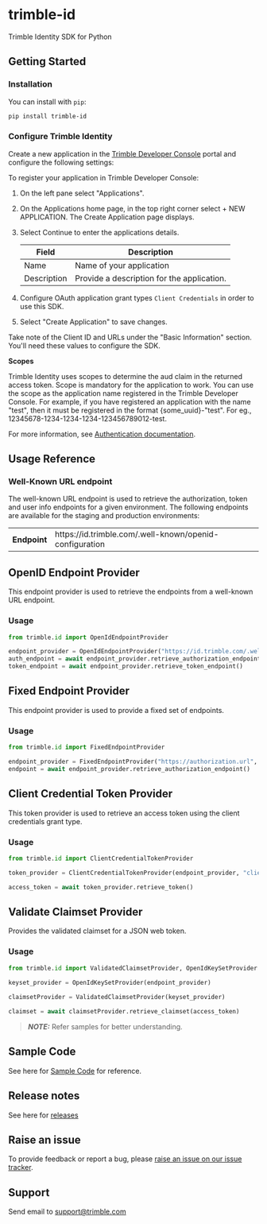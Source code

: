 # trimble-id

Trimble Identity SDK for Python

## <a name="getting-started">Getting Started</a>

### Installation

You can install with `pip`:

```sh
pip install trimble-id
```

### Configure Trimble Identity

Create a new application in the [Trimble Developer Console](https://developer.console.trimble.com) portal and configure the following settings:

To register your application in Trimble Developer Console:

1. On the left pane select "Applications".

2. On the Applications home page, in the top right corner select + NEW APPLICATION. The Create Application page displays.

3. Select Continue to enter the applications details.

    | Field       | Description |
    | ----------- | ----------- |
    | Name        | Name of your application                    |
    | Description | Provide a description for the application.  |

4. Configure OAuth application grant types  `Client Credentials` in order to use this SDK.

5. Select "Create Application" to save changes.

Take note of the Client ID and URLs under the "Basic Information" section. You'll need these values to configure the SDK.

**Scopes**

Trimble Identity uses scopes to determine the aud claim in the returned access token. Scope is mandatory for the application to work. You can use the scope as the application name registered in the Trimble Developer Console. For example, if you have registered an application with the name "test", then it must be registered in the format {some_uuid}-"test". For eg., 12345678-1234-1234-1234-123456789012-test.

For more information, see [Authentication documentation](https://developer.trimble.com/docs/authentication).

## <a name="usage-reference">Usage Reference</a>

### Well-Known URL endpoint
The well-known URL endpoint is used to retrieve the authorization, token and user info endpoints for a given environment. The following endpoints are available for the staging and production environments:

<table>
    <tbody>
        <tr>
            <th>Endpoint</th>
            <td>https://id.trimble.com/.well-known/openid-configuration</td>
        </tr>
    </tbody>
</table>

## OpenID Endpoint Provider

This endpoint provider is used to retrieve the endpoints from a well-known URL endpoint.

### Usage
```python
from trimble.id import OpenIdEndpointProvider

endpoint_provider = OpenIdEndpointProvider("https://id.trimble.com/.well-known/openid-configuration")
auth_endpoint = await endpoint_provider.retrieve_authorization_endpoint()
token_endpoint = await endpoint_provider.retrieve_token_endpoint()
```

## Fixed Endpoint Provider

This endpoint provider is used to provide a fixed set of endpoints.

### Usage
```python
from trimble.id import FixedEndpointProvider

endpoint_provider = FixedEndpointProvider("https://authorization.url", "https://token.url", "https://userinfo.url")
endpoint = await endpoint_provider.retrieve_authorization_endpoint()
```

## Client Credential Token Provider

This token provider is used to retrieve an access token using the client credentials grant type.

### Usage
```python
from trimble.id import ClientCredentialTokenProvider

token_provider = ClientCredentialTokenProvider(endpoint_provider, "client_id", "client_secret").with_scopes(["scope"])

access_token = await token_provider.retrieve_token()
```

## Validate Claimset Provider

Provides the validated claimset for a JSON web token.

### Usage
```python
from trimble.id import ValidatedClaimsetProvider, OpenIdKeySetProvider

keyset_provider = OpenIdKeySetProvider(endpoint_provider)
    
claimsetProvider = ValidatedClaimsetProvider(keyset_provider)

claimset = await claimsetProvider.retrieve_claimset(access_token)
```

> **_NOTE:_** Refer samples for better understanding.

## Sample Code

See here for [Sample Code](https://github.com/trimble-oss/trimble-id-sdk-docs-for-python/blob/main/samples) for reference.

## Release notes

See here for [releases](https://github.com/trimble-oss/trimble-id-sdk-docs-for-python/blob/main/release-notes/CHANGELOG.md)

## Raise an issue

To provide feedback or report a bug, please [raise an issue on our issue tracker](https://github.com/trimble-oss/trimble-id-sdk-docs-for-python/issues).

## <a name="support">Support</a>

Send email to [support@trimble.com](mailto:support@trimble.com)
